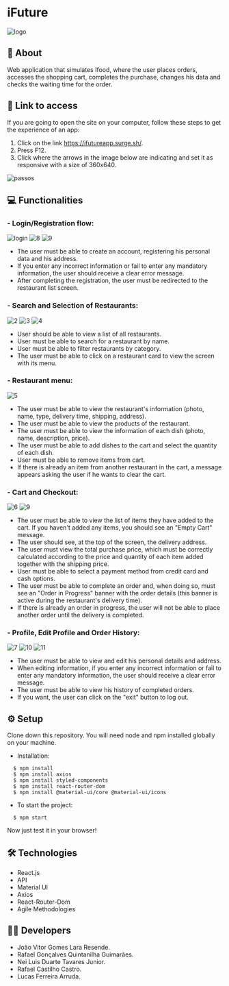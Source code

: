 # iFuture

![logo](https://user-images.githubusercontent.com/102267210/193479015-a2804e1c-c166-46fb-a65f-4e9099454881.svg)

## 📄 About

Web application that simulates Ifood, where the user places orders, accesses the shopping cart, completes the purchase, changes his data and checks the waiting time for the order.

## 🔗 Link to access

If you are going to open the site on your computer, follow these steps to get the experience of an app:

1. Click on the link https://ifutureapp.surge.sh/.
2. Press F12.
3. Click where the arrows in the image below are indicating and set it as responsive with a size of 360x640.

![passos](https://user-images.githubusercontent.com/102267210/193830669-06fb206d-73e2-490d-b013-1ba9efcc4934.PNG)

## 💻 Functionalities

### - Login/Registration flow:

![login](https://user-images.githubusercontent.com/102267210/193480285-83e48e82-ea9e-4c4f-9195-a437f6e36145.PNG) ![8](https://user-images.githubusercontent.com/102267210/193480659-3a6eaed9-a44f-4e5d-83ba-0088439d6180.PNG) ![9](https://user-images.githubusercontent.com/102267210/193480700-a19ce795-46c2-42d3-9307-842cef3b36b5.PNG)

- The user must be able to create an account, registering his personal data and his address.
- If you enter any incorrect information or fail to enter any mandatory information, the user should receive a clear error message.
- After completing the registration, the user must be redirected to the restaurant list screen.

### - Search and Selection of Restaurants:

![2](https://user-images.githubusercontent.com/102267210/193480360-075ca645-7435-4895-b534-431ee6c0465b.PNG) ![3](https://user-images.githubusercontent.com/102267210/193480362-c611a494-9d3b-4cf6-9f69-92b4fed74640.PNG) ![4](https://user-images.githubusercontent.com/102267210/193480396-0d3f7494-eee7-4781-9c9d-cfe2f363c7fe.PNG)

- User should be able to view a list of all restaurants.
- User must be able to search for a restaurant by name.
- User must be able to filter restaurants by category.
- The user must be able to click on a restaurant card to view the screen with its menu.

### - Restaurant menu:

![5](https://user-images.githubusercontent.com/102267210/193480453-99a55cb9-8a5a-4e21-b79e-c9f9785398d3.PNG)

- The user must be able to view the restaurant's information (photo, name, type, delivery time, shipping, address).
- The user must be able to view the products of the restaurant.
- The user must be able to view the information of each dish (photo, name, description, price).
- The user must be able to add dishes to the cart and select the quantity of each dish.
- User must be able to remove items from cart.
- If there is already an item from another restaurant in the cart, a message appears asking the user if he wants to clear the cart.

### - Cart and Checkout:

![6](https://user-images.githubusercontent.com/102267210/193480540-41f5bed9-5144-496b-9a2b-6cebc272dbe2.PNG) ![9](https://user-images.githubusercontent.com/102267210/193482293-5f0f2fda-7052-4b56-a282-3f2d0beb2bd3.PNG)

- The user must be able to view the list of items they have added to the cart. If you haven't added any items, you should see an "Empty Cart" message.
- The user should see, at the top of the screen, the delivery address.
- The user must view the total purchase price, which must be correctly calculated according to the price and quantity of each item added together with the shipping price.
- User must be able to select a payment method from credit card and cash options.
- The user must be able to complete an order and, when doing so, must see an "Order in Progress" banner with the order details (this banner is active during the restaurant's delivery time).
- If there is already an order in progress, the user will not be able to place another order until the delivery is completed.

### - Profile, Edit Profile and Order History:

![7](https://user-images.githubusercontent.com/102267210/193714467-5163b103-8a70-49b1-bf98-c7a3b93ac821.PNG) 
![10](https://user-images.githubusercontent.com/102267210/193714469-992b0163-9677-4b60-a2c7-91b4796e7ca0.PNG) 
![11](https://user-images.githubusercontent.com/102267210/193714470-671486f2-2fef-473d-be4e-d6b35e24fbf0.PNG) 

- The user must be able to view and edit his personal details and address.
- When editing information, if you enter any incorrect information or fail to enter any mandatory information, the user should receive a clear error message.
- The user must be able to view his history of completed orders.
- If you want, the user can click on the "exit" button to log out.

## ⚙️ Setup

Clone down this repository. You will need node and npm installed globally on your machine.

- Installation:

```
  $ npm install
  $ npm install axios
  $ npm install styled-components
  $ npm install react-router-dom
  $ npm install @material-ui/core @material-ui/icons
```

- To start the project:

```
  $ npm start
```

Now just test it in your browser!

## 🛠 Technologies

- React.js
- API
- Material UI
- Axios
- React-Router-Dom
- Agile Methodologies

## 👩‍💻 Developers

- João Vitor Gomes Lara Resende.
- Rafael Gonçalves Quintanilha Guimarães.
- Nei Luis Duarte Tavares Junior.
- Rafael Castilho Castro.
- Lucas Ferreira Arruda.
